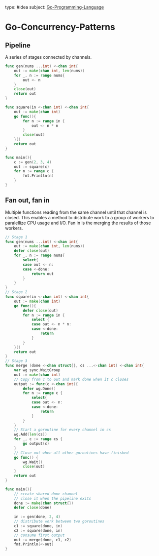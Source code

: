 type: #idea
subject: [Go-Programming-Language](Go-Programming-Language.md)
<!-- Subject should be a hub note -->
# Go-Concurrency-Patterns

## Pipeline

A series of stages connected by channels. 

```go
func gen(nums ...int) <-chan int{
	out := make(chan int, len(nums))
	for _, n := range nums{
		out <- n
	}
	close(out)
	return out
}

func square(in <-chan int) <-chan int{
	out := make(chan int)
	go func(){
		for n := range in {
			out <- n * n
		}
		close(out)
	}()
	return out
}

func main(){
	c := gen(2, 3, 4)
	out := square(c)
	for n := range c {
		fmt.Println(n)
	}
}
```

## Fan out, fan in

Multiple functions reading from the same channel until that channel is closed. This enables a method to distribute work to a group of workers to paralellize CPU usage and I/O. Fan in is the merging the results of those workers.

```go
// Stage 1
func gen(nums ...int) <-chan int{
	out := make(chan int, len(nums))
	defer close(out)
	for _, n := range nums{
		select{
		case out <- n:
		case <-done:
			return out
		}
	}
}
// Stage 2
func square(in <-chan int) <-chan int{
	out := make(chan int)
	go func(){
		defer close(out)
		for n := range in {
			select {
			case out <- n * n:
			case <-done:
				return
			}
		}
	}()
	return out
}
// Stage 3
func merge (done <-chan struct{}, cs ...<-chan int) <-chan int{
	var wg sync.WaitGroup
	out := make(chan int)
	// Copy from c to out and mark done when it c closes
	output := func(c <-chan int){
		defer wg.Done()
		for n := range c {
			select{
			case out <- n:
			case <-done:
				return
			}
		}
	}
	// Start a goroutine for every channel in cs
	wg.Add(len(cs))
	for _, c := range cs {
		go output(c)
	}
	// Close out when all other goroutines have finished
	go func() {
		wg.Wait()
		close(out)	
	}
	return out
}

func main(){
	// create shared done channel
	// close it when the pipeline exits
	done := make(chan struct{})
	defer close(done)
	
	in := gen(done, 2, 4)
	// distribute work between two goroutines
	c1 := square(done, in)
	c2 := square(done, in)
	// consume first output
	out := merge(done, c1, c2)
	fmt.Println(<-out)
}
```


